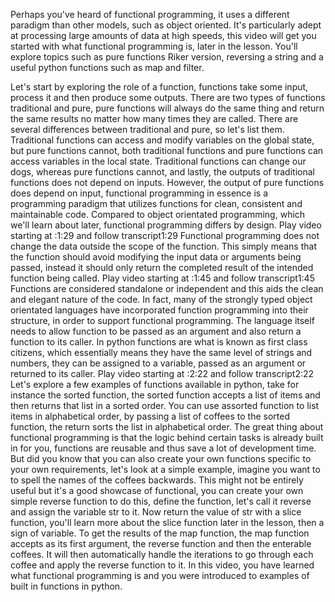Perhaps you've heard of functional programming, it uses a different paradigm than other models, such as object oriented. It's particularly adept at processing large amounts of data at high speeds, this video will get you started with what functional programming is, later in the lesson. You'll explore topics such as pure functions Riker version, reversing a string and a useful python functions such as map and filter.

Let's start by exploring the role of a function, functions take some input, process it and then produce some outputs. There are two types of functions traditional and pure, pure functions will always do the same thing and return the same results no matter how many times they are called. There are several differences between traditional and pure, so let's list them. Traditional functions can access and modify variables on the global state, but pure functions cannot, both traditional functions and pure functions can access variables in the local state. Traditional functions can change our dogs, whereas pure functions cannot, and lastly, the outputs of traditional functions does not depend on inputs. However, the output of pure functions does depend on input, functional programming in essence is a programming paradigm that utilizes functions for clean, consistent and maintainable code. Compared to object orientated programming, which we'll learn about later, functional programming differs by design.
Play video starting at :1:29 and follow transcript1:29
Functional programming does not change the data outside the scope of the function. This simply means that the function should avoid modifying the input data or arguments being passed, instead it should only return the completed result of the intended function being called.
Play video starting at :1:45 and follow transcript1:45
Functions are considered standalone or independent and this aids the clean and elegant nature of the code. In fact, many of the strongly typed object orientated languages have incorporated function programming into their structure, in order to support functional programming. The language itself needs to allow function to be passed as an argument and also return a function to its caller. In python functions are what is known as first class citizens, which essentially means they have the same level of strings and numbers, they can be assigned to a variable, passed as an argument or returned to its caller.
Play video starting at :2:22 and follow transcript2:22
Let's explore a few examples of functions available in python, take for instance the sorted function, the sorted function accepts a list of items and then returns that list in a sorted order. You can use assorted function to list items in alphabetical order, by passing a list of coffees to the sorted function, the return sorts the list in alphabetical order. The great thing about functional programming is that the logic behind certain tasks is already built in for you, functions are reusable and thus save a lot of development time. But did you know that you can also create your own functions specific to your own requirements, let's look at a simple example, imagine you want to to spell the names of the coffees backwards. This might not be entirely useful but it's a good showcase of functional, you can create your own simple reverse function to do this, define the function, let's call it reverse and assign the variable str to it. Now return the value of str with a slice function, you'll learn more about the slice function later in the lesson, then a sign of variable. To get the results of the map function, the map function accepts as its first argument, the reverse function and then the enterable coffees. It will then automatically handle the iterations to go through each coffee and apply the reverse function to it. In this video, you have learned what functional programming is and you were introduced to examples of built in functions in python.

